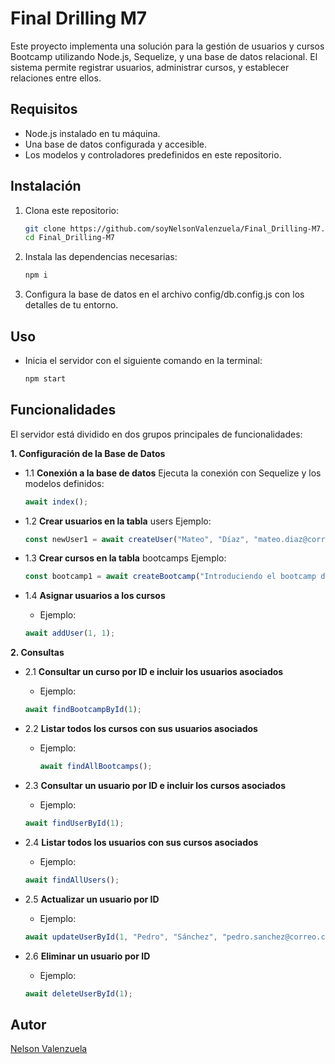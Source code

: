 # Final Drilling M7

Este proyecto implementa una solución para la gestión de usuarios y cursos Bootcamp utilizando Node.js, Sequelize, y una base de datos relacional. El sistema permite registrar usuarios, administrar cursos, y establecer relaciones entre ellos.

## Requisitos

- Node.js instalado en tu máquina.
- Una base de datos configurada y accesible.
- Los modelos y controladores predefinidos en este repositorio.

## Instalación

1. Clona este repositorio:

   ```bash
   git clone https://github.com/soyNelsonValenzuela/Final_Drilling-M7.git
   cd Final_Drilling-M7
   ```

2.	Instala las dependencias necesarias:

    ```bash
    npm i
    ```

3.	Configura la base de datos en el archivo config/db.config.js con los detalles de tu entorno.

## Uso

- Inicia el servidor con el siguiente comando en la terminal:

    ```bash
    npm start
    ```

## Funcionalidades

El servidor está dividido en dos grupos principales de funcionalidades:

**1. Configuración de la Base de Datos**

- 1.1 **Conexión a la base de datos**
Ejecuta la conexión con Sequelize y los modelos definidos:

    ```javascript
    await index();
    ```

- 1.2 **Crear usuarios en la tabla** users
Ejemplo:

    ```javascript
    const newUser1 = await createUser("Mateo", "Díaz", "mateo.diaz@correo.com");
    ```

- 1.3 **Crear cursos en la tabla** bootcamps
Ejemplo:

    ```javascript
    const bootcamp1 = await createBootcamp("Introduciendo el bootcamp de React", 10, "React es la librería más usada en JavaScript para el desarrollo de interfaces.");
    ```

- 1.4 **Asignar usuarios a los cursos**
   - Ejemplo:

    ```javascript
    await addUser(1, 1);
    ```

**2. Consultas**

- 2.1 **Consultar un curso por ID e incluir los usuarios asociados**
   - Ejemplo:

    ```javascript
    await findBootcampById(1);
    ```

- 2.2 **Listar todos los cursos con sus usuarios asociados**
  - Ejemplo:

    ```javascript
    await findAllBootcamps();
    ```

- 2.3 **Consultar un usuario por ID e incluir los cursos asociados**
   - Ejemplo:

    ```javascript
    await findUserById(1);
    ```

- 2.4 **Listar todos los usuarios con sus cursos asociados**
   - Ejemplo:

    ```javascript
    await findAllUsers();
    ```

- 2.5 **Actualizar un usuario por ID**
   - Ejemplo:

    ```javascript
    await updateUserById(1, "Pedro", "Sánchez", "pedro.sanchez@correo.com");
    ```

- 2.6 **Eliminar un usuario por ID**
   - Ejemplo:

    ```javascript
    await deleteUserById(1);
    ```
## Autor

[Nelson Valenzuela](https://www.linkedin.com/in/nelsonvalenzuelagomez/)
